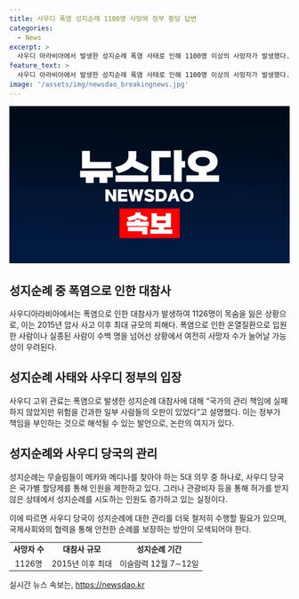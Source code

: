 ```yaml
---
title: 사우디 폭염 성지순례 1100명 사망에 정부 황당 답변
categories:
  - News
excerpt: >
  사우디 아라비아에서 발생한 성지순례 폭염 사태로 인해 1100명 이상의 사망자가 발생했다. 사우디 정부는 국가의 책임은 없다고 주장하며 논란이 일고 있다. 온열질환 등으로 인한 사망자는 1126명으로, 2015년 압사 사고 이후 최대 규모의 피해다. 사우디는 국가별 할당제를 통해 성지순례 참가자 수를 제한하고 있지만, 허가를 받지 않은 참가자들이 늘어나고 있다.
feature_text: >
  사우디 아라비아에서 발생한 성지순례 폭염 사태로 인해 1100명 이상의 사망자가 발생했다. 사우디 정부는 국가의 책임은 없다고 주장하며 논란이 일고 있다. 온열질환 등으로 인한 사망자는 1126명으로, 2015년 압사 사고 이후 최대 규모의 피해다. 사우디는 국가별 할당제를 통해 성지순례 참가자 수를 제한하고 있지만, 허가를 받지 않은 참가자들이 늘어나고 있다.
image: '/assets/img/newsdao_breakingnews.jpg'
---
```


<p><img src="/assets/img/newsdao_breakingnews.jpg" alt="pcversion 속보" /></p>

<h2 data-ke-size="size26">성지순례 중 폭염으로 인한 대참사</h2>

<p data-ke-size="size16">사우디아라비아에서는 폭염으로 인한 대참사가 발생하여 1126명이 목숨을 잃은 상황으로, 이는 2015년 압사 사고 이후 최대 규모의 피해다. 폭염으로 인한 온열질환으로 입원한 사람이나 실종된 사람이 수백 명을 넘어선 상황에서 여전히 사망자 수가 늘어날 가능성이 우려된다.</p>

<h2 data-ke-size="size26">성지순례 사태와 사우디 정부의 입장</h2>

<p data-ke-size="size16">사우디 고위 관료는 폭염으로 발생한 성지순례 대참사에 대해 “국가의 관리 책임에 실패하지 않았지만 위험을 간과한 일부 사람들의 오판이 있었다”고 설명했다. 이는 정부가 책임을 부인하는 것으로 해석될 수 있는 발언으로, 논란의 여지가 있다.</p>

<h2 data-ke-size="size26">성지순례와 사우디 당국의 관리</h2>

<p data-ke-size="size16">성지순례는 무슬림들이 메카와 메디나를 찾아야 하는 5대 의무 중 하나로, 사우디 당국은 국가별 할당제를 통해 인원을 제한하고 있다. 그러나 관광비자 등을 통해 허가를 받지 않은 상태에서 성지순례를 시도하는 인원도 증가하고 있는 실정이다.</p>

<p>이에 따르면 사우디 당국이 성지순례에 대한 관리를 더욱 철저히 수행할 필요가 있으며, 국제사회와의 협력을 통해 안전한 순례를 보장하는 방안이 모색되어야 한다.</p>

<table>
  <tr>
    <td style="text-align: center; height: 17px;"><b>사망자 수</b></td>
    <td style="text-align: center; height: 17px;"><b>대참사 규모</b></td>
    <td style="text-align: center; height: 17px;"><b>성지순례 기간</b></td>
  </tr>
  <tr>
    <td style="text-align: center; height: 17px;">1126명</td>
    <td style="text-align: center; height: 17px;">2015년 이후 최대</td>
    <td style="text-align: center; height: 17px;">이슬람력 12월 7∼12일</td>
  </tr>
</table>
실시간 뉴스 속보는, <a href="https://newsdao.kr" rel="dofollow">https://newsdao.kr</a>


